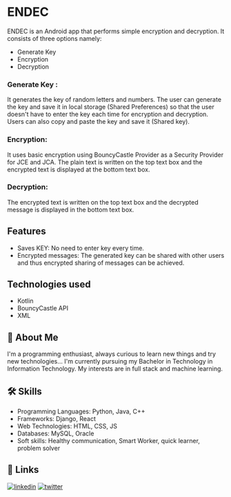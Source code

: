 # ENDEC 

ENDEC is an Android app that performs simple encryption and decryption. 
It consists of three options namely:
- Generate Key
- Encryption
- Decryption

### Generate Key : 
  It generates the key of random letters and numbers.
  The user can generate the key and save it in local storage (Shared Preferences) so that the user doesn't have to enter the key each time for encryption and decryption.
  Users can also copy and paste the key and save it (Shared key).

### Encryption:
  It uses basic encryption using BouncyCastle Provider as a Security Provider for JCE and JCA. The plain text is written on the top text box and the encrypted text is displayed at the bottom text box.

### Decryption:
  The encrypted text is written on the top text box and the decrypted message is displayed in the bottom text box.


## Features
- Saves KEY: No need to enter key every time.
- Encrypted messages: The generated key can be shared with other users and thus encrypted sharing of messages can be achieved.

## Technologies used
- Kotlin
- BouncyCastle API
- XML

## 🚀 About Me

I'm a programming enthusiast, always curious to learn new things and try new technologies... I'm currently pursuing my Bachelor in Technology in Information Technology. My interests are in full stack and machine learning.

## 🛠 Skills

- Programming Languages: Python, Java, C++
- Frameworks: Django, React
- Web Technologies: HTML, CSS, JS
- Databases: MySQL, Oracle
- Soft skills: Healthy communication, Smart Worker, quick learner, problem solver 

## 🔗 Links

[![linkedin](https://img.shields.io/badge/linkedin-0A66C2?style=for-the-badge&logo=linkedin&logoColor=white)](https://www.linkedin.com/in/this-darshiii/)
[![twitter](https://img.shields.io/badge/twitter-1DA1F2?style=for-the-badge&logo=twitter&logoColor=white)](https://twitter.com/this_darshiii)


  
  
